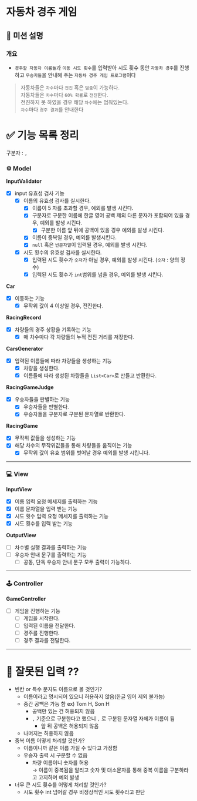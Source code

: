 # 자동차 경주 게임

## 🚀 미션 설명

### 개요

- `경주할 자동차 이름들`과 `이동 시도 횟수`를 입력받아 시도 횟수 동안 `자동차 경주`를 진행하고
  `우승자들`을 안내해 주는 `자동차 경주 게임 프로그램`이다

> 자동차들은 `차수`마다 `전진` 혹은 `멈춤`이 가능하다.<br>
> 자동차들은 `차수`마다 `60% 확률`로 `전진`한다. <br>
> 전진하지 못 하였을 경우 해당 `차수`에는 멈춰있는다. <br>
> `차수`마다 `경주 결과`를 안내한다

# ✅ 기능 목록 정리

구분자 : `,`

### **⚙️ Model**

**InputValidator**

- [x]  input 유효성 검사 기능
    - [x]  이름의 유효성 검사를 실시한다.
        - [x]  이름이 5 자를 초과할 경우, 예외를 발생 시킨다.
        - [x]  구분자로 구분한 이름에 한글 영어 공백 제외 다른 문자가 포함되어 있을 경우, 예외를 발생 시킨다.
            - [x]  구분한 이름 앞 뒤에 공백이 있을 경우 예외를 발생 시킨다.
        - [x] 이름이 중복일 경우, 예외를 발생시킨다.
        - [x]  `null` 혹은 `빈문자열`이 입력될 경우, 예외를 발생 시킨다.
    - [x]  시도 횟수의 유효성 검사를 실시한다.
        - [x]  입력된 시도 횟수가 `숫자`가 아닐 경우, 예외를 발생 시킨다. (`숫자` : 양의 정수)
        - [x]  입력된 시도 횟수가 `int`범위를 넘을 경우, 예외를 발생 시킨다.

**Car**

- [x]  이동하는 기능
    - [x]  무작위 값이 4 이상일 경우, 전진한다.

**RacingRecord**

- [x]  차량들의 경주 상황을 기록하는 기능
    - [x] 매 차수마다 각 차량들의 누적 전진 거리를 저장한다.

**CarsGenerator**

- [x]  입력된 이름들에 따라 차량들을 생성하는 기능
    - [x]  차량을 생성한다.
    - [x]  이름들에 따라 생성된 차량들을 `List<Car>`로 만들고 반환한다.

**RacingGameJudge**

- [x]  우승자들을 판별하는 기능
    - [x]  우승자들을 판별한다.
    - [x]  우승자들을 구분자로 구분된 문자열로 반환한다.

**RacingGame**

- [x]  무작위 값들을 생성하는 기능
- [x]  해당 차수의 무작위값들을 통해 차량들을 움직이는 기능
    - [x] 무작위 값이 유효 범위를 벗어날 경우 예외를 발생 시킵니다.

---

### **💻 View**

**InputView**

- [x]  이름 입력 요청 메세지를 출력하는 기능
- [x]  이름 문자열을 입력 받는 기능
- [x]  시도 횟수 입력 요청 메세지를 출력하는 기능
- [x]  시도 횟수를 입력 받는 기능

**OutputView**

- [ ]  차수별 실행 결과를 출력하는 기능
- [ ]  우승자 안내 문구를 출력하는 기능
    - [ ]  공동, 단독 우승자 안내 문구 모두 출력이 가능하다.

---

### **🕹️ Controller**

**GameController**

- [ ]  게임을 진행하는 기능
    - [ ]  게임을 시작한다.
    - [ ]  입력된 이름을 전달한다.
    - [ ]  경주를 진행한다.
    - [ ]  경주 결과를 전달한다.

---

# 🤔 잘못된 입력 ??

- 빈칸 or 특수 문자도 이름으로 볼 것인가?
    - 이름이라고 명시되어 있으니 허용하지 않음(한글 영어 제외 불가능)
    - 중간 공백은 가능 함 ex) Tom H, Son H
        - 공백만 있는 건 허용되지 않음
        - `,` 기준으로 구분한다고 했으니 `,` 로 구분된 문자열 자체가 이름이 됨
            - 앞 뒤 공백은 허용되지 않음
    - 나머지는 허용하지 않음
- 중복 이름 어떻게 처리할 것인가?
    - 이름이니까 같은 이름 가질 수 있다고 가정함
    - 우승자 출력 시 구분할 수 없음
        - 차량 이름이니 숫자를 허용 <br> → 이름이 중복됨을 알리고 숫자 및 대소문자를 통해 중복 이름을 구분하라고 고지하며 예외 발생
- 너무 큰 시도 횟수를 어떻게 처리할 것인가?
    - 시도 횟수 int 넘어갈 경우 비정상적인 시도 횟수라고 판단